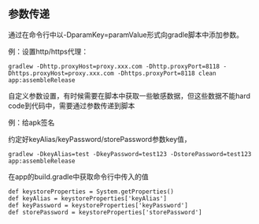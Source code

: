 ## 参数传递

通过在命令行中以-DparamKey=paramValue形式向gradle脚本中添加参数。

例：设置http/https代理：

```
gradlew -Dhttp.proxyHost=proxy.xxx.com -Dhttp.proxyPort=8118 -Dhttps.proxyHost=proxy.xxx.com -Dhttps.proxyPort=8118 clean app:assembleRelease
```

自定义参数设置，有时候需要在脚本中获取一些敏感数据，但这些数据不能hard code到代码中，需要通过参数传递到脚本

例：给apk签名

约定好keyAlias/keyPassword/storePassword参数key值，

```
gradlew -DkeyAlias=test -DkeyPassword=test123 -DstorePassword=test123 app:assembleRelease
```

在app的build.gradle中获取命令行中传入的值

```
def keystoreProperties = System.getProperties()
def keyAlias = keystoreProperties['keyAlias']
def keyPassword = keystoreProperties['keyPassword']
def storePassword = keystoreProperties['storePassword']
```

